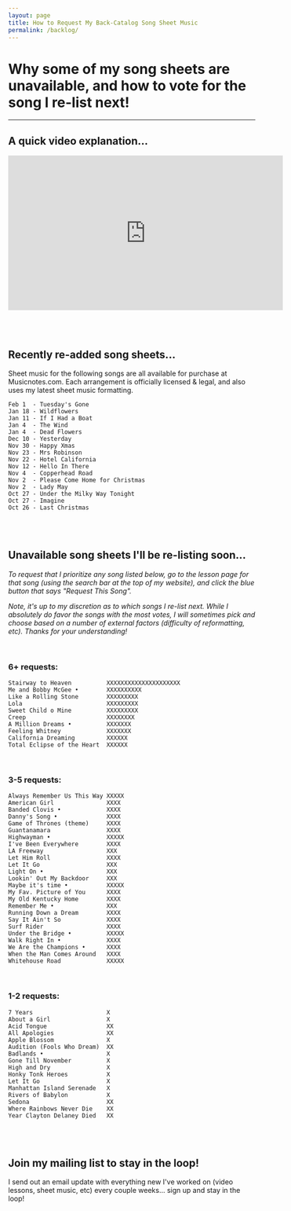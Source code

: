 ```yaml
---
layout: page
title: How to Request My Back-Catalog Song Sheet Music
permalink: /backlog/
---
```


<h1>Why some of my song sheets are unavailable, and how to vote for the song I re-list next!</h1>

<hr />

<h2>A quick video explanation...</h2>

<iframe width="560" height="315" src="https://www.youtube.com/embed/LlmYxrMCRHE" frameborder="0" allow="accelerometer; autoplay; encrypted-media; gyroscope; picture-in-picture" allowfullscreen></iframe>

<br /><br />

<h2>Recently re-added song sheets...</h2>

Sheet music for the following songs are all available for purchase at Musicnotes.com. Each arrangement is officially licensed & legal, and also uses my latest sheet music formatting.

    Feb 1  - Tuesday's Gone
    Jan 18 - Wildflowers
    Jan 11 - If I Had a Boat
    Jan 4  - The Wind
    Jan 4  - Dead Flowers
    Dec 10 - Yesterday
    Nov 30 - Happy Xmas
    Nov 23 - Mrs Robinson
    Nov 22 - Hotel California
    Nov 12 - Hello In There
    Nov 4  - Copperhead Road
    Nov 2  - Please Come Home for Christmas
    Nov 2  - Lady May
    Oct 27 - Under the Milky Way Tonight
    Oct 27 - Imagine
    Oct 26 - Last Christmas

<br /><br />

<h2>Unavailable song sheets I'll be re-listing soon...</h2>

<p><em>To request that I prioritize any song listed below, go to the lesson page for that song (using the search bar at the top of my website), and click the blue button that says "Request This Song".</em></p>

<p><em>Note, it's up to my discretion as to which songs I re-list next. While I absolutely do favor the songs with the most votes, I will sometimes pick and choose based on a number of external factors (difficulty of reformatting, etc). Thanks for your understanding!</em></p>

<br />

<h3>6+ requests:</h3>

    Stairway to Heaven          XXXXXXXXXXXXXXXXXXXXX
    Me and Bobby McGee •        XXXXXXXXXX
    Like a Rolling Stone        XXXXXXXXX
    Lola                        XXXXXXXXX
    Sweet Child o Mine          XXXXXXXXX
    Creep                       XXXXXXXX
    A Million Dreams •          XXXXXXX
    Feeling Whitney             XXXXXXX
    California Dreaming         XXXXXX
    Total Eclipse of the Heart  XXXXXX

<br />
<h3>3-5 requests:</h3>

    Always Remember Us This Way XXXXX
    American Girl               XXXX
    Banded Clovis •             XXXX
    Danny's Song •              XXXX
    Game of Thrones (theme)     XXXX
    Guantanamara                XXXX
    Highwayman •                XXXXX
    I've Been Everywhere        XXXX
    LA Freeway                  XXX
    Let Him Roll                XXXX
    Let It Go                   XXX
    Light On •                  XXX
    Lookin' Out My Backdoor     XXX
    Maybe it's time •           XXXXX
    My Fav. Picture of You      XXXX
    My Old Kentucky Home        XXXX
    Remember Me •               XXX
    Running Down a Dream        XXXX
    Say It Ain't So             XXXX
    Surf Rider                  XXXX
    Under the Bridge •          XXXXX
    Walk Right In •             XXXX
    We Are the Champions •      XXXX
    When the Man Comes Around   XXXX
    Whitehouse Road             XXXXX

<br />
<h3>1-2 requests:</h3>

    7 Years                     X
    About a Girl                X
    Acid Tongue                 XX
    All Apologies               XX
    Apple Blossom               X
    Audition (Fools Who Dream)  XX
    Badlands •                  X
    Gone Till November          X
    High and Dry                X
    Honky Tonk Heroes           X
    Let It Go                   X
    Manhattan Island Serenade   X
    Rivers of Babylon           X  
    Sedona                      XX
    Where Rainbows Never Die    XX
    Year Clayton Delaney Died   XX

<br /><br />

<h2>Join my mailing list to stay in the loop!</h2>
<p>I send out an email update with everything new I've worked on (video lessons, sheet music, etc) every couple weeks... sign up and stay in the loop!</p>
<script async data-uid="200aea9186" src="https://songnotes.ck.page/200aea9186/index.js"></script>
